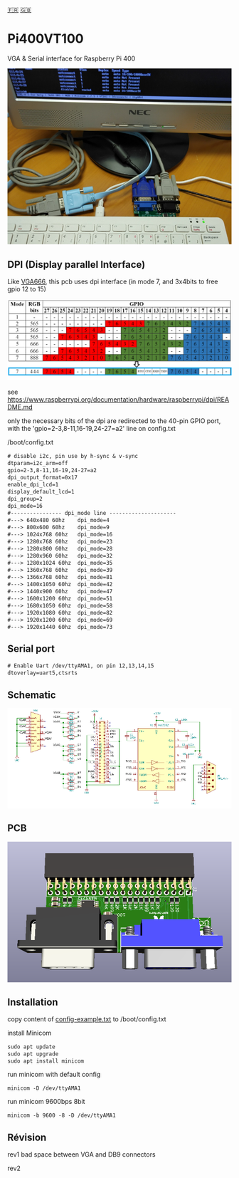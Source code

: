 [:fr:](LISEZMOI.md) [:uk:](README.md)

# Pi400VT100
VGA & Serial interface for Raspberry Pi 400


![](img/Pi400VT100.png)

## DPI (Display parallel Interface)
Like [VGA666](https://github.com/fenlogic/vga666), this pcb uses dpi interface (in mode 7, and 3x4bits to free gpio 12 to 15)

![](img/dpi-packing.png)

see https://www.raspberrypi.org/documentation/hardware/raspberrypi/dpi/README.md

only the necessary bits of the dpi are redirected to the 40-pin GPIO port, with the 'gpio=2-3,8-11,16-19,24-27=a2' line on config.txt

/boot/config.txt
    
    # disable i2c, pin use by h-sync & v-sync
    dtparam=i2c_arm=off
    gpio=2-3,8-11,16-19,24-27=a2
    dpi_output_format=0x17
    enable_dpi_lcd=1
    display_default_lcd=1
    dpi_group=2
    dpi_mode=16
    #---------------- dpi_mode line ---------------------
    #---> 640x480 60hz    dpi_mode=4
    #---> 800x600 60hz    dpi_mode=9
    #---> 1024x768 60hz   dpi_mode=16
    #---> 1280x768 60hz   dpi_mode=23
    #---> 1280x800 60hz   dpi_mode=28
    #---> 1280x960 60hz   dpi_mode=32
    #---> 1280x1024 60hz  dpi_mode=35
    #---> 1360x768 60hz   dpi_mode=39
    #---> 1366x768 60hz   dpi_mode=81
    #---> 1400x1050 60hz  dpi_mode=42
    #---> 1440x900 60hz   dpi_mode=47
    #---> 1600x1200 60hz  dpi_mode=51
    #---> 1680x1050 60hz  dpi_mode=58
    #---> 1920x1080 60hz  dpi_mode=82
    #---> 1920x1200 60hz  dpi_mode=69
    #---> 1920x1440 60hz  dpi_mode=73

## Serial port

    # Enable Uart /dev/ttyAMA1, on pin 12,13,14,15
    dtoverlay=uart5,ctsrts

## Schematic
![sch](img/sch.PNG)

## PCB
![pcb](img/3D.PNG)

## Installation
copy content of [config-example.txt](img/config-example.txt?raw=true) to /boot/config.txt

install Minicom

    sudo apt update
    sudo apt upgrade
    sudo apt install minicom
    
run minicom with default config

    minicom -D /dev/ttyAMA1

run minicom 9600bps 8bit 

    minicom -b 9600 -8 -D /dev/ttyAMA1

## Révision
rev1
  bad space between VGA and DB9 connectors
  
rev2
  
